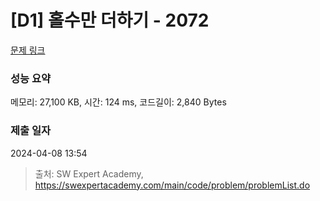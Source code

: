 # [D1] 홀수만 더하기 - 2072 

[문제 링크](https://swexpertacademy.com/main/code/problem/problemDetail.do?contestProbId=AV5QSEhaA5sDFAUq) 

### 성능 요약

메모리: 27,100 KB, 시간: 124 ms, 코드길이: 2,840 Bytes

### 제출 일자

2024-04-08 13:54



> 출처: SW Expert Academy, https://swexpertacademy.com/main/code/problem/problemList.do
